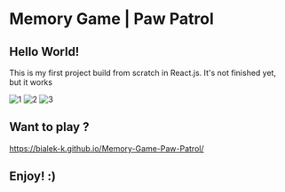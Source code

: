 # Memory Game | Paw Patrol

## Hello World!
This is my first project build from scratch in React.js.
It's not finished yet, but it works

![1](https://user-images.githubusercontent.com/57173170/138703519-3e47cea5-6f60-4c57-bc43-d665744538e9.jpg)
![2](https://user-images.githubusercontent.com/57173170/138703600-13607f14-1889-4aad-8056-0558d2c59aed.jpg)
![3](https://user-images.githubusercontent.com/57173170/138703629-1037c30d-e94c-4947-a01d-ca4d02c3d9ef.jpg)

## Want to play ? 
https://bialek-k.github.io/Memory-Game-Paw-Patrol/

## Enjoy! :)
